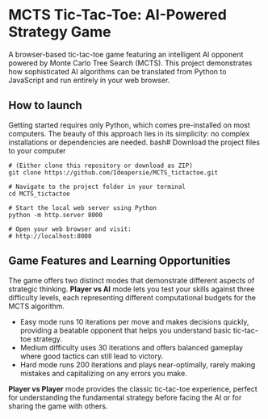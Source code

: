 # MCTS Tic-Tac-Toe: AI-Powered Strategy Game
A browser-based tic-tac-toe game featuring an intelligent AI opponent powered by Monte Carlo Tree Search (MCTS). This project demonstrates how sophisticated AI algorithms can be translated from Python to JavaScript and run entirely in your web browser.

## How to launch 
Getting started requires only Python, which comes pre-installed on most computers. The beauty of this approach lies in its simplicity: no complex installations or dependencies are needed.
bash# Download the project files to your computer

```
# (Either clone this repository or download as ZIP)
git clone https://github.com/Ideapersie/MCTS_tictactoe.git

# Navigate to the project folder in your terminal
cd MCTS_tictactoe

# Start the local web server using Python
python -m http.server 8000

# Open your web browser and visit:
# http://localhost:8000
```

## Game Features and Learning Opportunities
The game offers two distinct modes that demonstrate different aspects of strategic thinking. **Player vs AI** mode lets you test your skills against three difficulty levels, each representing different computational budgets for the MCTS algorithm. 

- Easy mode runs 10 iterations per move and makes decisions quickly, providing a beatable opponent that helps you understand basic tic-tac-toe strategy. 
- Medium difficulty uses 30 iterations and offers balanced gameplay where good tactics can still lead to victory. 
- Hard mode runs 200 iterations and plays near-optimally, rarely making mistakes and capitalizing on any errors you make.

**Player vs Player** mode provides the classic tic-tac-toe experience, perfect for understanding the fundamental strategy before facing the AI or for sharing the game with others.
